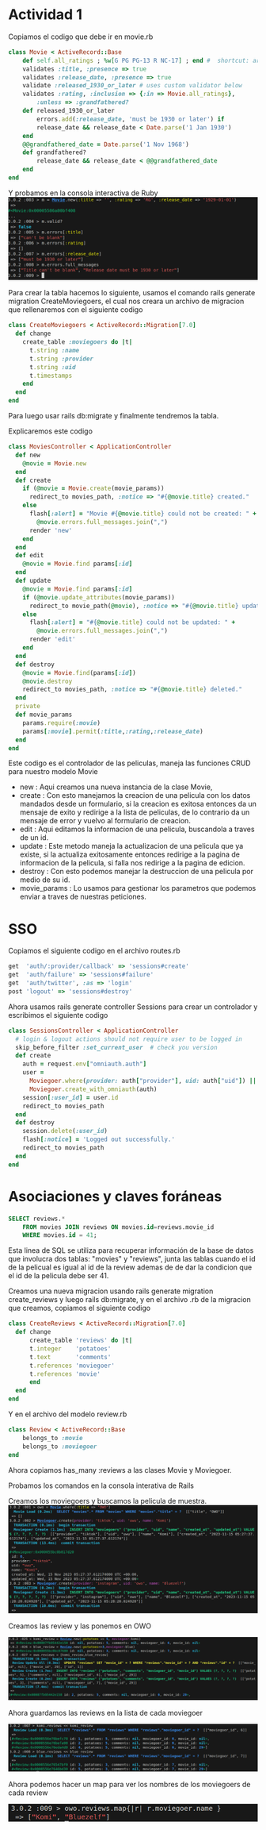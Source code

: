 # Actividad 1
Copiamos el codigo que debe ir en movie.rb

```ruby
class Movie < ActiveRecord::Base
    def self.all_ratings ; %w[G PG PG-13 R NC-17] ; end #  shortcut: array of strings
    validates :title, :presence => true
    validates :release_date, :presence => true
    validate :released_1930_or_later # uses custom validator below
    validates :rating, :inclusion => {:in => Movie.all_ratings},
        :unless => :grandfathered?
    def released_1930_or_later
        errors.add(:release_date, 'must be 1930 or later') if
        release_date && release_date < Date.parse('1 Jan 1930')
    end
    @@grandfathered_date = Date.parse('1 Nov 1968')
    def grandfathered?
        release_date && release_date < @@grandfathered_date
    end
end
```
Y probamos en la consola interactiva de Ruby  
![](images/Image1.png)  

Para crear la tabla hacemos lo siguiente, usamos el comando rails generate migration CreateMoviegoers, el cual nos creara un archivo de migracion que rellenaremos con el siguiente codigo

```ruby
class CreateMoviegoers < ActiveRecord::Migration[7.0]
  def change
    create_table :moviegoers do |t|
      t.string :name
      t.string :provider
      t.string :uid
      t.timestamps
    end
  end
end
```

Para luego usar rails db:migrate y finalmente tendremos la tabla.

Explicaremos este codigo

```ruby
class MoviesController < ApplicationController
  def new
    @movie = Movie.new
  end 
  def create
    if (@movie = Movie.create(movie_params))
      redirect_to movies_path, :notice => "#{@movie.title} created."
    else
      flash[:alert] = "Movie #{@movie.title} could not be created: " +
        @movie.errors.full_messages.join(",")
      render 'new'
    end
  end
  def edit
    @movie = Movie.find params[:id]
  end
  def update
    @movie = Movie.find params[:id]
    if (@movie.update_attributes(movie_params))
      redirect_to movie_path(@movie), :notice => "#{@movie.title} updated."
    else
      flash[:alert] = "#{@movie.title} could not be updated: " +
        @movie.errors.full_messages.join(",")
      render 'edit'
    end
  end
  def destroy
    @movie = Movie.find(params[:id])
    @movie.destroy
    redirect_to movies_path, :notice => "#{@movie.title} deleted."
  end
  private
  def movie_params
    params.require(:movie)
    params[:movie].permit(:title,:rating,:release_date)
  end
end
```
Este codigo es el controlador de las peliculas, maneja las funciones CRUD para nuestro modelo Movie
* new : Aqui creamos una nueva instancia de la clase Movie,
* create : Con esto manejamos la creacion de una pelicula con los datos mandados desde un formulario, si la creacion es exitosa entonces da un mensaje de exito y redirige a la lista de peliculas, de lo contrario da un mensaje de error y vuelvo al formulario de creacion.
* edit : Aqui editamos la informacion de una pelicula, buscandola a traves de un id.
* update : Este metodo maneja la actualizacion de una pelicula que ya existe, si la actualiza exitosamente entonces redirige a la pagina de informacion de la pelicula, si falla nos redirige a la pagina de edicion.
* destroy : Con esto podemos manejar la destruccion de una pelicula por medio de su id.
* movie_params : Lo usamos para gestionar los parametros que podemos enviar a traves de nuestras peticiones.

# SSO

Copiamos el siguiente codigo en el archivo routes.rb

```ruby
get  'auth/:provider/callback' => 'sessions#create'
get  'auth/failure' => 'sessions#failure'
get  'auth/twitter', :as => 'login'
post 'logout' => 'sessions#destroy'
```

Ahora usamos rails generate controller Sessions para crear un controlador y escribimos el siguiente codigo

```ruby
class SessionsController < ApplicationController
  # login & logout actions should not require user to be logged in
  skip_before_filter :set_current_user  # check you version
  def create
    auth = request.env["omniauth.auth"]
    user =
      Moviegoer.where(provider: auth["provider"], uid: auth["uid"]) ||
      Moviegoer.create_with_omniauth(auth)
    session[:user_id] = user.id
    redirect_to movies_path
  end
  def destroy
    session.delete(:user_id)
    flash[:notice] = 'Logged out successfully.'
    redirect_to movies_path
  end
end
```

# Asociaciones y claves foráneas

```sql
SELECT reviews.*
    FROM movies JOIN reviews ON movies.id=reviews.movie_id
    WHERE movies.id = 41;
```

Esta linea de SQL se utiliza para recuperar información de la base de datos que involucra dos tablas: "movies" y "reviews", junta las tablas cuando el id de la pelicual es igual al id de la review ademas de de dar la condicion que el id de la pelicula debe ser 41.  

Creamos una nueva migracion usando rails generate migration create_reviews y luego rails db:migrate, y en el archivo .rb de la migracion que creamos, copiamos el siguiente codigo

```ruby
class CreateReviews < ActiveRecord::Migration[7.0]
  def change
      create_table 'reviews' do |t|
      t.integer    'potatoes'
      t.text       'comments'
      t.references 'moviegoer'
      t.references 'movie'
      end
  end
end
```
Y en el archivo del modelo review.rb 

```ruby
class Review < ActiveRecord::Base
    belongs_to :movie
    belongs_to :moviegoer
end
```

Ahora copiamos has_many :reviews a las clases Movie y Moviegoer.

Probamos los comandos en la consola interativa de Rails  

Creamos los moviegoers y buscamos la pelicula de muestra.  
![](images/Image2.png)

Creamos las review y las ponemos en OWO

![](images/Image3.png)

Ahora guardamos las reviews en la lista de cada moviegoer

![](images/Image4.png)

Ahora podemos hacer un map para ver los nombres de los moviegoers de cada review

![](images/Image5.png)

